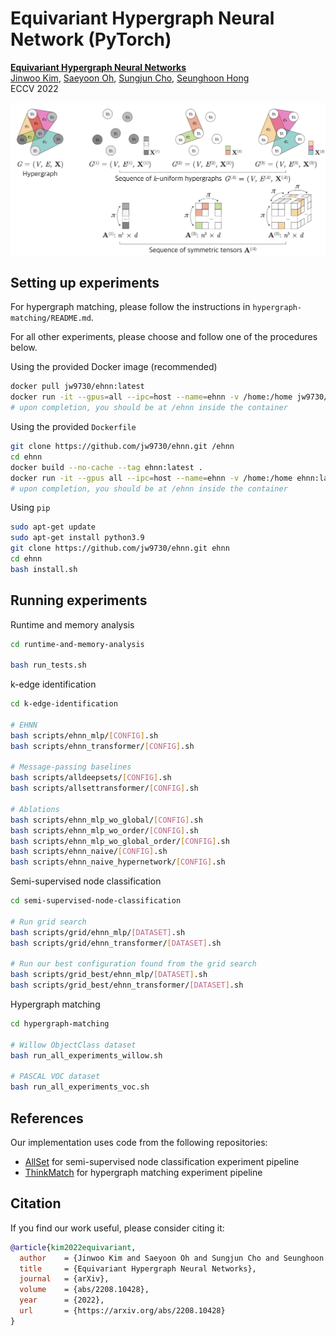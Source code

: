 # Equivariant Hypergraph Neural Network (PyTorch)

[**Equivariant Hypergraph Neural Networks**](https://arxiv.org/abs/2208.10428) \
[Jinwoo Kim](https://bit.ly/jinwoo-kim), [Saeyoon Oh](https://github.com/saeyoon17), [Sungjun Cho](https://scholar.google.com/citations?user=bEilQPMAAAAJ&hl=en), [Seunghoon Hong](https://maga33.github.io/) \
ECCV 2022

![image-ehnn](./ehnn.png)

## Setting up experiments

For hypergraph matching, please follow the instructions in ```hypergraph-matching/README.md```.

For all other experiments, please choose and follow one of the procedures below.

Using the provided Docker image (recommended)
```bash
docker pull jw9730/ehnn:latest
docker run -it --gpus=all --ipc=host --name=ehnn -v /home:/home jw9730/ehnn:latest bash
# upon completion, you should be at /ehnn inside the container
```

Using the provided ```Dockerfile```
```bash
git clone https://github.com/jw9730/ehnn.git /ehnn
cd ehnn
docker build --no-cache --tag ehnn:latest .
docker run -it --gpus all --ipc=host --name=ehnn -v /home:/home ehnn:latest bash
# upon completion, you should be at /ehnn inside the container
```

Using ```pip```
```bash
sudo apt-get update
sudo apt-get install python3.9
git clone https://github.com/jw9730/ehnn.git ehnn
cd ehnn
bash install.sh
```

## Running experiments

Runtime and memory analysis
```bash
cd runtime-and-memory-analysis

bash run_tests.sh
```

k-edge identification
```bash
cd k-edge-identification

# EHNN
bash scripts/ehnn_mlp/[CONFIG].sh
bash scripts/ehnn_transformer/[CONFIG].sh

# Message-passing baselines
bash scripts/alldeepsets/[CONFIG].sh
bash scripts/allsettransformer/[CONFIG].sh

# Ablations
bash scripts/ehnn_mlp_wo_global/[CONFIG].sh
bash scripts/ehnn_mlp_wo_order/[CONFIG].sh
bash scripts/ehnn_mlp_wo_global_order/[CONFIG].sh
bash scripts/ehnn_naive/[CONFIG].sh
bash scripts/ehnn_naive_hypernetwork/[CONFIG].sh
```

Semi-supervised node classification
```bash
cd semi-supervised-node-classification

# Run grid search
bash scripts/grid/ehnn_mlp/[DATASET].sh
bash scripts/grid/ehnn_transformer/[DATASET].sh

# Run our best configuration found from the grid search
bash scripts/grid_best/ehnn_mlp/[DATASET].sh
bash scripts/grid_best/ehnn_transformer/[DATASET].sh
```

Hypergraph matching
```bash
cd hypergraph-matching

# Willow ObjectClass dataset
bash run_all_experiments_willow.sh

# PASCAL VOC dataset
bash run_all_experiments_voc.sh
```


## References
Our implementation uses code from the following repositories:
- [AllSet](https://github.com/jianhao2016/AllSet) for semi-supervised node classification experiment pipeline
- [ThinkMatch](https://github.com/Thinklab-SJTU/ThinkMatch) for hypergraph matching experiment pipeline

## Citation
If you find our work useful, please consider citing it:

```bib
@article{kim2022equivariant,
  author    = {Jinwoo Kim and Saeyoon Oh and Sungjun Cho and Seunghoon Hong},
  title     = {Equivariant Hypergraph Neural Networks},
  journal   = {arXiv},
  volume    = {abs/2208.10428},
  year      = {2022},
  url       = {https://arxiv.org/abs/2208.10428}
}
```
